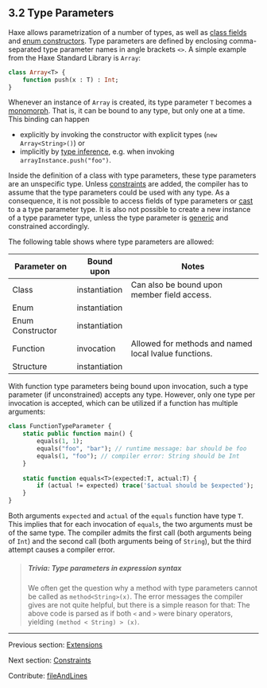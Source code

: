 ## 3.2 Type Parameters

Haxe allows parametrization of a number of types, as well as [class fields](class-field.md) and [enum constructors](types-enum-constructor.md). Type parameters are defined by enclosing comma-separated type parameter names in angle brackets `<>`. A simple example from the Haxe Standard Library is `Array`:

```haxe
class Array<T> {
	function push(x : T) : Int;
}
```
Whenever an instance of `Array` is created, its type parameter `T` becomes a [monomorph](types-monomorph.md). That is, it can be bound to any type, but only one at a time. This binding can happen



* explicitly by invoking the constructor with explicit types (`new Array<String>()`) or
* implicitly by [type inference](type-system-type-inference.md), e.g. when invoking `arrayInstance.push("foo")`.


Inside the definition of a class with type parameters, these type parameters are an unspecific type. Unless [constraints](type-system-type-parameter-constraints.md) are added, the compiler has to assume that the type parameters could be used with any type. As a consequence, it is not possible to access fields of type parameters or [cast](expression-cast.md) to a a type parameter type. It is also not possible to create a new instance of a type parameter type, unless the type parameter is [generic](type-system-generic.md) and constrained accordingly. 

The following table shows where type parameters are allowed:


Parameter on  | Bound upon  | Notes 
 --- | --- | ---
Class  | instantiation  | Can also be bound upon member field access. 
Enum  | instantiation  | 
Enum Constructor  | instantiation  | 
Function  | invocation  | Allowed for methods and named local lvalue functions. 
Structure  | instantiation  | 
 

With function type parameters being bound upon invocation, such a type parameter (if unconstrained) accepts any type. However, only one type per invocation is accepted, which can be utilized if a function has multiple arguments:

```haxe
class FunctionTypeParameter {
	static public function main() {
		equals(1, 1);
		equals("foo", "bar"); // runtime message: bar should be foo
		equals(1, "foo"); // compiler error: String should be Int
	}
	
	static function equals<T>(expected:T, actual:T) {
		if (actual != expected) trace('$actual should be $expected');
	}
}
```

Both arguments `expected` and `actual` of the `equals` function have type `T`. This implies that for each invocation of `equals`, the two arguments must be of the same type. The compiler admits the first call (both arguments being of `Int`) and the second call (both arguments being of `String`), but the third attempt causes a compiler error.

> ##### Trivia: Type parameters in expression syntax
>
> We often get the question why a method with type parameters cannot be called as `method<String>(x)`. The error messages the compiler gives are not quite helpful, but there is a simple reason for that: The above code is parsed as if both `<` and `>` were binary operators, yielding `(method < String) > (x)`.

---

Previous section: [Extensions](type-system-extensions.md)

Next section: [Constraints](type-system-type-parameter-constraints.md)

Contribute: [fileAndLines](https://github.com/HaxeFoundation/HaxeManual/blob/master/03-type-system.tex#L57-57)